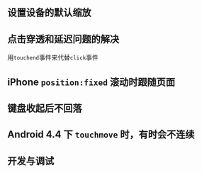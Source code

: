 ## 设置设备的默认缩放

<meta name=viewport content="width=device-width, initial-scale=1.0, minimum-scale=1.0 maximum-scale=1.0, user-scalable=no">

## 点击穿透和延迟问题的解决

用`touchend`事件来代替`click`事件



## iPhone `position:fixed` 滚动时跟随页面

## 键盘收起后不回落

## Android 4.4 下 `touchmove` 时，有时会不连续



## 开发与调试




